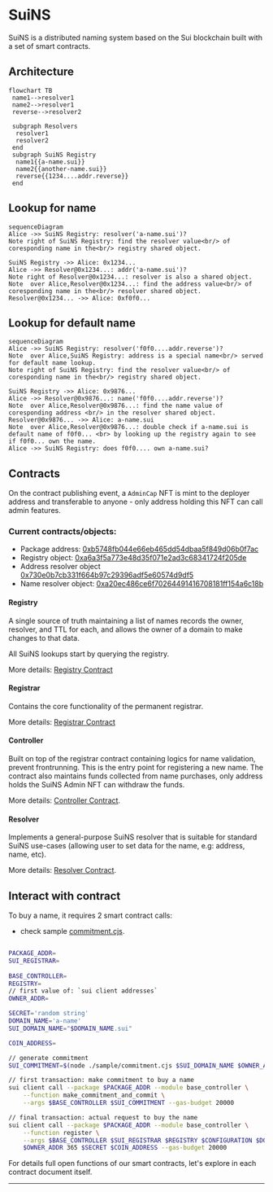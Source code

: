 # SuiNS

SuiNS is a distributed naming system based on the Sui blockchain built with a set of smart contracts.

## Architecture

```mermaid
flowchart TB
 name1-->resolver1
 name2-->resolver1
 reverse-->resolver2

 subgraph Resolvers
  resolver1
  resolver2
 end
 subgraph SuiNS Registry
  name1{{a-name.sui}}
  name2{{another-name.sui}}
  reverse{{1234....addr.reverse}}
 end
```

## Lookup for name

```mermaid
sequenceDiagram
Alice ->> SuiNS Registry: resolver('a-name.sui')?
Note right of SuiNS Registry: find the resolver value<br/> of coresponding name in the<br/> registry shared object.

SuiNS Registry ->> Alice: 0x1234...
Alice ->> Resolver@0x1234...: addr('a-name.sui')?
Note right of Resolver@0x1234...: resolver is also a shared object.
Note  over Alice,Resolver@0x1234...: find the address value<br/> of coresponding name in the<br/> resolver shared object.
Resolver@0x1234... ->> Alice: 0xf0f0...
```

## Lookup for default name

```mermaid
sequenceDiagram
Alice ->> SuiNS Registry: resolver('f0f0....addr.reverse')?
Note  over Alice,SuiNS Registry: address is a special name<br/> served for default name lookup.
Note right of SuiNS Registry: find the resolver value<br/> of coresponding name in the<br/> registry shared object.

SuiNS Registry ->> Alice: 0x9876...
Alice ->> Resolver@0x9876...: name('f0f0....addr.reverse')?
Note  over Alice,Resolver@0x9876...: find the name value of coresponding address <br/> in the resolver shared object.
Resolver@0x9876... ->> Alice: a-name.sui
Note  over Alice,Resolver@0x9876...: double check if a-name.sui is default name of f0f0... <br> by looking up the registry again to see if f0f0... own the name.
Alice ->> SuiNS Registry: does f0f0.... own a-name.sui?
```

## Contracts

On the contract publishing event, a `AdminCap` NFT is mint to the deployer address and transferable to anyone - only address holding this NFT can call admin features.

### Current contracts/objects:

- Package address: [0xb5748fb044e66eb465dd54dbaa5f849d06b0f7ac](https://explorer.devnet.sui.io/objects/0xb5748fb044e66eb465dd54dbaa5f849d06b0f7ac)
- Registry object: [0xa6a3f5a773e48d35f071e2ad3c68341724f205de](https://explorer.devnet.sui.io/objects/0xa6a3f5a773e48d35f071e2ad3c68341724f205de)
- Address resolver object [0x730e0b7cb331f664b97c29396adf5e60574d9df5](https://explorer.devnet.sui.io/objects/0x730e0b7cb331f664b97c29396adf5e60574d9df5)
- Name resolver object: [0xa20ec486ce6f70264491416708181ff154a6c18b](https://explorer.devnet.sui.io/objects/0xa20ec486ce6f70264491416708181ff154a6c18b)

#### Registry

A single source of truth maintaining a list of names records the owner, resolver, and TTL for each, and allows the owner of a domain to make changes to that data.

All SuiNS lookups start by querying the registry.

More details: [Registry Contract](./contracts/registry.md)

#### Registrar

Contains the core functionality of the permanent registrar.

More details: [Registrar Contract](./contracts/registrar.md)

#### Controller

Built on top of the registrar contract containing logics for name validation, prevent frontrunning. This is the entry point for registering a new name. The contract also maintains funds collected from name purchases, only address holds the SuiNS Admin NFT can withdraw the funds.

More details: [Controller Contract](./contracts/controller.md).

#### Resolver

Implements a general-purpose SuiNS resolver that is suitable for standard SuiNS use-cases (allowing user to set data for the name, e.g: address, name, etc).

More details: [Resolver Contract](./contracts/resolver.md).

## Interact with contract

To buy a name, it requires 2 smart contract calls:

- check sample [commitment.cjs](./sample/commitment.cjs).

```bash

PACKAGE_ADDR=
SUI_REGISTRAR=
​
BASE_CONTROLLER=
REGISTRY=
// first value of: `sui client addresses`
OWNER_ADDR=

SECRET='random string'
DOMAIN_NAME='a-name'
SUI_DOMAIN_NAME="$DOMAIN_NAME.sui"

COIN_ADDRESS=

// generate commitment
SUI_COMMITMENT=$(node ./sample/commitment.cjs $SUI_DOMAIN_NAME $OWNER_ADDR $SECRET);

// first transaction: make commitment to buy a name
sui client call --package $PACKAGE_ADDR --module base_controller \
    --function make_commitment_and_commit \
    --args $BASE_CONTROLLER $SUI_COMMITMENT --gas-budget 20000

// final transaction: actual request to buy the name
sui client call --package $PACKAGE_ADDR --module base_controller \
    --function register \
    --args $BASE_CONTROLLER $SUI_REGISTRAR $REGISTRY $CONFIGURATION $DOMAIN_NAME \
    $OWNER_ADDR 365 $SECRET $COIN_ADDRESS --gas-budget 20000
```

For details full open functions of our smart contracts, let's explore in each contract document itself.

---
